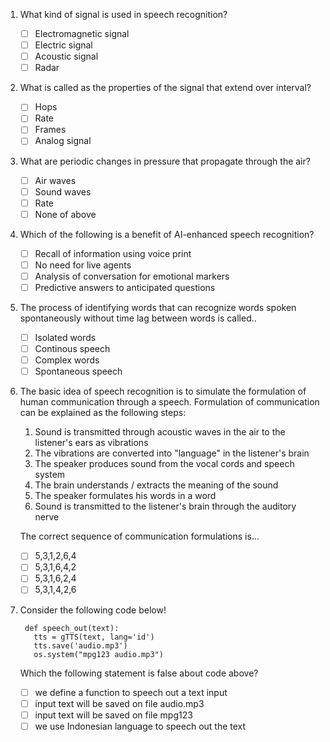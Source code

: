 1. What kind of signal is used in speech recognition?
   - [ ] Electromagnetic signal
   - [ ] Electric signal
   - [ ] Acoustic signal
   - [ ] Radar

2. What is called as the properties of the signal that extend over interval?
   - [ ]  Hops
   - [ ]  Rate
   - [ ]  Frames
   - [ ]  Analog signal

3. What are periodic changes in pressure that propagate through the air?
   - [ ] Air waves
   - [ ] Sound waves
   - [ ] Rate
   - [ ] None of above

4. Which of the following is a benefit of AI-enhanced speech recognition?
   - [ ] Recall of information using voice print
   - [ ] No need for live agents
   - [ ] Analysis of conversation for emotional markers
   - [ ] Predictive answers to anticipated questions

5. The process of identifying  words that can recognize words spoken spontaneously without time lag between words is called..
   - [ ] Isolated words
   - [ ] Continous speech
   - [ ] Complex words
   - [ ] Spontaneous speech

6. The basic idea of speech recognition is to simulate the formulation of human communication through a speech. Formulation of communication can be explained as the following steps:
   1. Sound is transmitted through acoustic waves in the air to the listener's ears as vibrations
   2. The vibrations are converted into "language" in the listener's brain
   3. The speaker produces sound from the vocal cords and speech system
   4. The brain understands / extracts the meaning of the sound
   5. The speaker formulates his words in a word
   6. Sound is transmitted to the listener's brain through the auditory nerve

   The correct sequence of communication formulations is...
   - [ ] 5,3,1,2,6,4
   - [ ] 5,3,1,6,4,2
   - [ ] 5,3,1,6,2,4
   - [ ] 5,3,1,4,2,6

7. Consider the following code below!
   ```
    def speech_out(text):
      tts = gTTS(text, lang='id')
      tts.save('audio.mp3')
      os.system("mpg123 audio.mp3")
   ```
   Which the following statement is false about code above?

   - [ ] we define a function to speech out a text input
   - [ ] input text will be saved on file audio.mp3
   - [ ] input text will be saved on file mpg123
   - [ ] we use Indonesian language to speech out the text